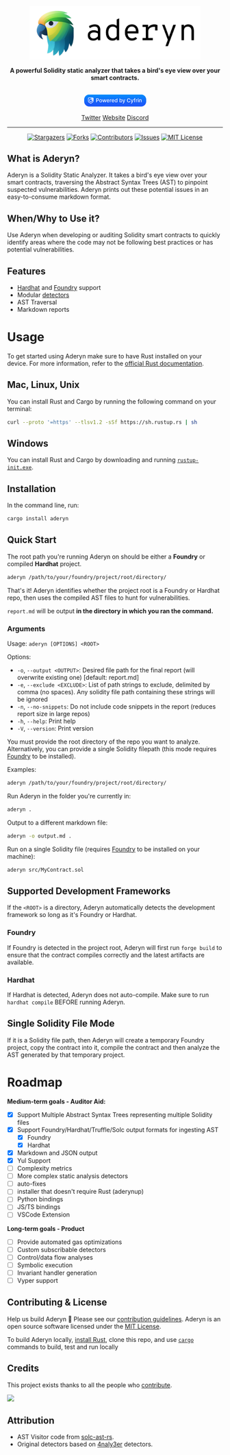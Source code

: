 

<p align="center">
    <br />
    <a href="https://cyfrin.io/">
        <img src=".github/images/aderyn_logo.png" width="400" alt=""/></a>
    <br />
</p>
<p align="center"><strong>A powerful Solidity static analyzer that takes a bird's eye view over your smart contracts.
</strong></p>
<p align="center">
    <br />
    <a href="https://cyfrin.io/">
        <img src=".github/images/poweredbycyfrinblue.png" width="145" alt=""/></a>
    <br />
</p>


<p align="center">
<a href="https://twitter.com/cyfrinaudits">Twitter</a>
<a href="https://cyfrin.io">Website</a>
<a href="https://discord.gg/cyfrin">Discord</a>
<p>

---

<div align="center">

[![Stargazers][stars-shield]][stars-url] [![Forks][forks-shield]][forks-url]
[![Contributors][contributors-shield]][contributors-url]
[![Issues][issues-shield]][issues-url]
[![MIT License][license-shield]][license-url]

</div>





## What is Aderyn?

Aderyn is a Solidity Static Analyzer. It takes a bird's eye view over your smart contracts, traversing the Abstract Syntax Trees (AST) to pinpoint suspected vulnerabilities. Aderyn prints out these potential issues in an easy-to-consume markdown format.

## When/Why to Use it?

Use Aderyn when developing or auditing Solidity smart contracts to quickly identify areas where the code may not be following best practices or has potential vulnerabilities.

## Features

* [Hardhat](https://hardhat.org/) and [Foundry](https://book.getfoundry.sh/) support
* Modular [detectors](./src/detect/)
* AST Traversal
* Markdown reports

# Usage

To get started using Aderyn make sure to have Rust installed on your device. For more information, refer to the [official Rust documentation](https://www.rust-lang.org/tools/install).

## Mac, Linux, Unix

You can install Rust and Cargo by running the following command on your terminal:
  ```sh
  curl --proto '=https' --tlsv1.2 -sSf https://sh.rustup.rs | sh
 ```

## Windows

You can install Rust and Cargo by downloading and running [`rustup-init.exe`](https://static.rust-lang.org/rustup/dist/i686-pc-windows-gnu/rustup-init.exe).

## Installation

In the command line, run:
```sh
cargo install aderyn
```

## Quick Start

The root path you're running Aderyn on should be either a **Foundry** or compiled **Hardhat** project.

```sh
aderyn /path/to/your/foundry/project/root/directory/
```

That's it! Aderyn identifies whether the project root is a Foundry or Hardhat repo, then uses the compiled AST files to hunt for vulnerabilities. 

`report.md` will be output **in the directory in which you ran the command.**


### Arguments

Usage: `aderyn [OPTIONS] <ROOT>`

Options:
  - `-o`, `--output <OUTPUT>`: Desired file path for the final report (will overwrite existing one) [default: report.md]
  - `-e`, `--exclude <EXCLUDE>`: List of path strings to exclude, delimited by comma (no spaces). Any solidity file path containing these strings will be ignored
  - `-n`, `--no-snippets`: Do not include code snippets in the report (reduces report size in large repos)
  - `-h`, `--help`: Print help
  - `-V`, `--version`: Print version


You must provide the root directory of the repo you want to analyze. Alternatively, you can provide a single Solidity filepath (this mode requires [Foundry](https://book.getfoundry.sh/) to be installed).

Examples:

```sh
aderyn /path/to/your/foundry/project/root/directory/
```

Run Aderyn in the folder you're currently in:

```sh
aderyn .
```

Output to a different markdown file:

```sh
aderyn -o output.md .
```

Run on a single Solidity file (requires [Foundry](https://book.getfoundry.sh/) to be installed on your machine):

```sh
aderyn src/MyContract.sol
```

## Supported Development Frameworks

If the `<ROOT>` is a directory, Aderyn automatically detects the development framework so long as it's Foundry or Hardhat. 

### Foundry

If Foundry is detected in the project root, Aderyn will first run `forge build` to ensure that the contract compiles correctly and the latest artifacts are available.

### Hardhat

If Hardhat is detected, Aderyn does not auto-compile. Make sure to run `hardhat compile` BEFORE running Aderyn. 

## Single Solidity File Mode

If it is a Solidity file path, then Aderyn will create a temporary Foundry project, copy the contract into it, compile the contract and then analyze the AST generated by that temporary project.

# Roadmap

**Medium-term goals - Auditor Aid:**
* [x] Support Multiple Abstract Syntax Trees representing multiple Solidity files
* [x] Support Foundry/Hardhat/Truffle/Solc output formats for ingesting AST
  * [x] Foundry
  * [x] Hardhat
* [x] Markdown and JSON output
* [x] Yul Support
* [ ] Complexity metrics
* [ ] More complex static analysis detectors
* [ ] auto-fixes
* [ ] installer that doesn't require Rust (aderynup)
* [ ] Python bindings
* [ ] JS/TS bindings
* [ ] VSCode Extension

**Long-term goals - Product**

* [ ] Provide automated gas optimizations
* [ ] Custom subscribable detectors
* [ ] Control/data flow analyses
* [ ] Symbolic execution
* [ ] Invariant handler generation
* [ ] Vyper support

## Contributing & License

Help us build Aderyn 🦜 Please see our [contribution guidelines](./CONTRIBUTING.md).
Aderyn is an open source software licensed under the [MIT License](./LICENSE).

To build Aderyn locally, [install Rust](https://www.rust-lang.org/tools/install), clone this repo, and use [`cargo`](https://doc.rust-lang.org/cargo/getting-started/first-steps.html) commands to build, test and run locally

## Credits

This project exists thanks to all the people who [contribute](/CONTRIBUTING.md).<br>

<a href="https://github.com/cyfrin/Aderyn/graphs/contributors">
  <img src="https://contrib.rocks/image?repo=cyfrin/Aderyn" />
</a>

## Attribution
* AST Visitor code from [solc-ast-rs](https://github.com/hrkrshnn/solc-ast-rs).
* Original detectors based on [4naly3er](https://github.com/Picodes/4naly3er) detectors.


[contributors-shield]: https://img.shields.io/github/contributors/cyfrin/aderyn
[contributors-url]: https://github.com/cyfrin/aderyn/graphs/contributors
[forks-shield]: https://img.shields.io/github/forks/cyfrin/aderyn
[forks-url]: https://github.com/cyfrin/aderyn/network/members
[stars-shield]: https://img.shields.io/github/stars/cyfrin/aderyn
[stars-url]: https://github.com/cyfrin/aderyn/stargazers
[issues-shield]: https://img.shields.io/github/issues/cyfrin/aderyn
[issues-url]: https://github.com/cyfrin/aderyn/issues
[license-shield]: https://img.shields.io/github/license/cyfrin/aderyn?logoColor=%23fff&color=blue
[license-url]: https://github.com/cyfrin/aderyn/blob/master/LICENSE.txt
[linkedin-shield]: https://img.shields.io/badge/-LinkedIn-black.svg?style=for-the-badge&logo=linkedin&colorB=555
